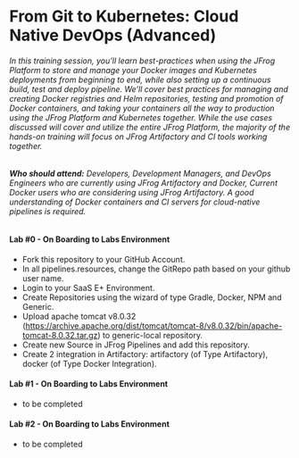 # From Git to Kubernetes: Cloud Native DevOps (Advanced)

###### In this training session, you’ll learn best-practices when using the JFrog Platform to store and manage your Docker images and Kubernetes deployments from beginning to end, while also setting up a continuous build, test and deploy pipeline. We’ll cover best practices for managing and creating Docker registries and Helm repositories, testing and promotion of Docker containers, and taking your containers all the way to production using the JFrog Platform and Kubernetes together. While the use cases discussed will cover and utilize the entire JFrog Platform, the majority of the hands-on training will focus on JFrog Artifactory and CI tools working together.
###### <b>Who should attend:</b> Developers, Development Managers, and DevOps Engineers who are currently using JFrog Artifactory and Docker, Current Docker users who are considering using JFrog Artifactory. A good understanding of Docker containers and CI servers for cloud-native pipelines is required. 

#### Lab #0 - On Boarding to Labs Environment

- Fork this repository to your GitHub Account.
- In all pipelines.resources, change the GitRepo path based on your github user name. 
- Login to your SaaS E+ Environment.
- Create Repositories using the wizard of type Gradle, Docker, NPM and Generic.
- Upload apache tomcat v8.0.32 (https://archive.apache.org/dist/tomcat/tomcat-8/v8.0.32/bin/apache-tomcat-8.0.32.tar.gz) to generic-local repository.
- Create new Source in JFrog Pipelines and add this repository.
- Create 2 integration in Artifactory: artifactory (of Type Artifactory), docker (of Type Docker Integration).

#### Lab #1 - On Boarding to Labs Environment

- to be completed


#### Lab #2 - On Boarding to Labs Environment

- to be completed
